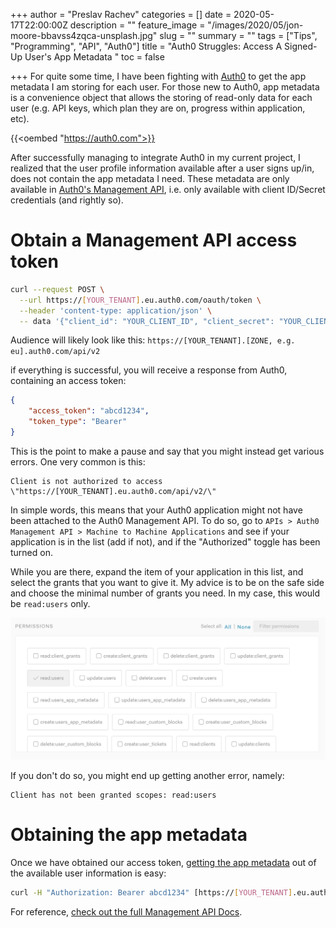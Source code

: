 +++
author = "Preslav Rachev"
categories = []
date = 2020-05-17T22:00:00Z
description = ""
feature_image = "/images/2020/05/jon-moore-bbavss4zqca-unsplash.jpg"
slug = ""
summary = ""
tags = ["Tips", "Programming", "API", "Auth0"]
title = "Auth0 Struggles: Access A Signed-Up User's App Metadata "
toc = false

+++
For quite some time, I have been fighting with [Auth0](https://auth0.com/) to get the app metadata I am storing for each user. For those new to Auth0, app metadata is a convenience object that allows the storing of read-only data for each user (e.g. API keys, which plan they are on, progress within application, etc).

{{<oembed "https://auth0.com">}}

After successfully managing to integrate Auth0 in my current project, I realized that the user profile information available after a user signs up/in, does not contain the app metadata I need. These metadata are only available in [Auth0's Management API](https://auth0.com/docs/users/guides/manage-users-using-the-management-api), i.e. only available with client ID/Secret credentials (and rightly so).

# Obtain a Management API access token

```bash
curl --request POST \
  --url https://[YOUR_TENANT].eu.auth0.com/oauth/token \
  --header 'content-type: application/json' \
  -- data '{"client_id": "YOUR_CLIENT_ID", "client_secret": "YOUR_CLIENT_SECRET", audience: "YOUR_AUDIENCE", "grant_type":"client_credentials"}'
```

Audience will likely look like this: `https://[YOUR_TENANT].[ZONE, e.g. eu].auth0.com/api/v2`

if everything is successful, you will receive a response from Auth0, containing an access token:

```json
{
	"access_token": "abcd1234",
	"token_type": "Bearer"
} 
```

This is the point to make a pause and say that you might instead get various errors. One very common is this:

    Client is not authorized to access \"https://[YOUR_TENANT].eu.auth0.com/api/v2/\"

In simple words, this means that your Auth0 application might not have been attached to the Auth0 Management API. To do so, go to `APIs > Auth0 Management API > Machine to Machine Applications` and see if your application is in the list (add if not), and if the "Authorized" toggle has been turned on.

While you are there, expand the item of your application in this list, and select the grants that you want to give it. My advice is to be on the safe side and choose the minimal number of grants you need. In my case, this would be `read:users` only.

![](/images/2020/05/auth0-permissions.png)

If you don't do so, you might end up getting another error, namely:

    Client has not been granted scopes: read:users

# Obtaining the app metadata

Once we have obtained our access token, [getting the app metadata](https://auth0.com/docs/api/management/v2#!/Users/get_users_by_id) out of the available user information is easy:

```bash
curl -H "Authorization: Bearer abcd1234" [https://[YOUR_TENANT].eu.auth0.com/api/v2/users/1234](https://prs.eu.auth0.com/api/v2/users/1234)
```

For reference, [check out the full Management API Docs](https://auth0.com/docs/api/management/v2#!/Users/get_users_by_id).